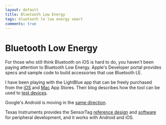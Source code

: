 ```yaml
---
layout: default
title: Bluetooth Low Energy
tags: bluetooth le low energy smart
comments: true
---
```

# Bluetooth Low Energy

For those who still think Bluetooth on iOS is hard to do, you haven't been paying attention to Bluetooth Low Energy. Apple's Developer portal provides specs and sample code to build accessories that use Bluetooth LE.

I have been playing with the LightBlue app that can be freely purchased from the [iOS](https://itunes.apple.com/us/app/lightblue-bluetooth-low-energy/id557428110?mt=8) and [Mac](https://itunes.apple.com/br/app/lightblue/id639944780?l=en&mt=12) App Stores. Their blog describes how the tool can be used to [test devices](https://punchthrough.com/lightblue-features/).

Google's Android is moving in the [same direction](http://gigaom.com/2013/05/16/android-is-just-the-beginning-how-bluetooth-is-preparing-for-the-internet-of-things/).

Texas Instruments provides the SensorTag [reference design](https://www.ti.com/tool/CC2541-SENSORTAG-IBEACON-RD) and [software](http://www.ti.com/tool/sensortag-sw) for peripheral development, and it works with Android and iOS.
